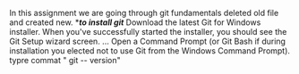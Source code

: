 In this assignment we are going through git fundamentals
deleted old file and created new. 
****to install git***
Download the latest Git for Windows installer.
When you've successfully started the installer, you should see the Git Setup wizard screen. ...
Open a Command Prompt (or Git Bash if during installation you elected not to use Git from the Windows Command Prompt).
typre commat "  git -- version" 